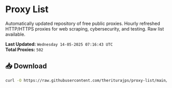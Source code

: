 # Proxy List

Automatically updated repository of free public proxies. Hourly refreshed HTTP/HTTPS proxies for web scraping, cybersecurity, and testing. Raw list available.

**Last Updated:** `Wednesday 14-05-2025 07:16:43 UTC`  
**Total Proxies:** `502`

## 📥 Download
```bash
curl -O https://raw.githubusercontent.com/theriturajps/proxy-list/main/proxies.txt
